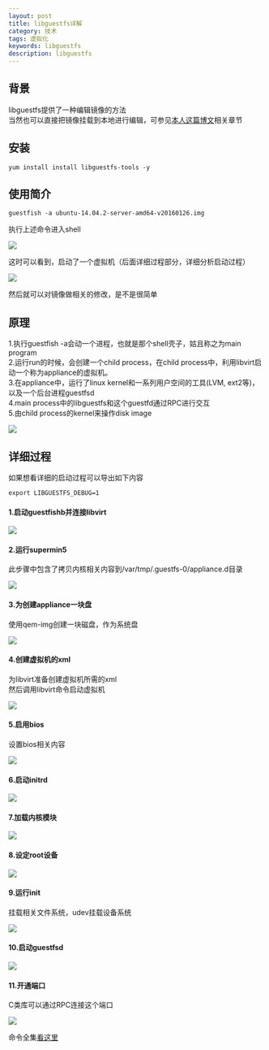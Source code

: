```yaml
---
layout: post
title: libguestfs详解
category: 技术
tags: 虚拟化
keywords: libguestfs
description: libguestfs
---
```


## 背景 ##

libguestfs提供了一种编辑镜像的方法  
当然也可以直接把镜像挂载到本地进行编辑，可参见[本人这篇博文](http://www.hanbaoying.com/2016/12/08/qemu-guest-agent.html)相关章节  

## 安装 ##

    yum install install libguestfs-tools -y  

## 使用简介 ##


    guestfish -a ubuntu-14.04.2-server-amd64-v20160126.img  

执行上述命令进入shell  

![](http://i.imgur.com/YSBLIeV.png)  


这时可以看到，启动了一个虚拟机（后面详细过程部分，详细分析启动过程）  

![](http://i.imgur.com/9Y7xs3M.png)  

然后就可以对镜像做相关的修改，是不是很简单  

## 原理 ##

1.执行guestfish -a会动一个进程，也就是那个shell壳子，姑且称之为main program  
2.运行run的时候，会创建一个child process，在child process中，利用libvirt启动一个称为appliance的虚拟机。  
3.在appliance中，运行了linux kernel和一系列用户空间的工具(LVM, ext2等)，以及一个后台进程guestfsd  
4.main process中的libguestfs和这个guestfd通过RPC进行交互  
5.由child process的kernel来操作disk image  

![](http://i.imgur.com/3hxLChO.png)  

## 详细过程 ##

如果想看详细的启动过程可以导出如下内容  

    export LIBGUESTFS_DEBUG=1  

#### 1.启动guestfishb并连接libvirt ####

![](http://i.imgur.com/nOq4rDy.png)  

#### 2.运行supermin5 ####  

此步骤中包含了拷贝内核相关内容到/var/tmp/.guestfs-0/appliance.d目录  

![](http://i.imgur.com/DoTydhY.png)  

#### 3.为创建appliance一块盘 ####

使用qem-img创建一块磁盘，作为系统盘  

![](http://i.imgur.com/eIt3QDf.png)  

#### 4.创建虚拟机的xml ####

为libvirt准备创建虚拟机所需的xml  
然后调用libvirt命令启动虚拟机  

![](http://i.imgur.com/gfD2LBP.png)  

#### 5.启用bios ####

设置bios相关内容  

![](http://i.imgur.com/qBUpFml.png)  

#### 6.启动initrd ####

![](http://i.imgur.com/nvLd1BJ.png)

#### 7.加载内核模块 ####

![](http://i.imgur.com/2wwvrUD.png)  

#### 8.设定root设备 ####

![](http://i.imgur.com/gWqXbVs.png)

#### 9.运行init ####

挂载相关文件系统，udev挂载设备系统  

![](http://i.imgur.com/Sv9i2Pp.png)  

#### 10.启动guestfsd ####

![](http://i.imgur.com/wseiPH9.png)

#### 11.开通端口 ####

C类库可以通过RPC连接这个端口  

![](http://i.imgur.com/hIzdrzy.png)


命令全集[看这里](https://rwmj.wordpress.com/2013/03/13/guestfish-now-supports-502-commands/)